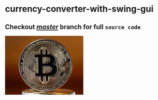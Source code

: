 # currency-converter-with-swing-gui
## Checkout [_master_](https://github.com/spykelion/currency-converter-with-swing-gui/tree/master) branch for full `source code`
![image](https://github.com/spykelion/currency-converter-with-swing-gui/blob/master/images-1.jpg)
